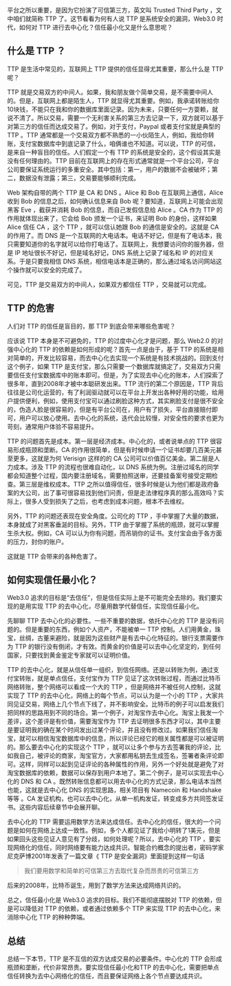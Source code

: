 平台之所以重要，是因为它扮演了可信第三方，英文叫 Trusted Third Party ，文中咱们就简称 TTP 了。这节看看为何有人说 TTP 是系统安全的漏洞，Web3.0 时代，如何对 TTP 进行去中心化？信任最小化又是什么意思呢？

## 什么是 TTP ？

TTP 是生活中常见的，互联网上 TTP 提供的信任显得尤其重要，那么什么是 TTP 呢？

TTP 就是交易双方的中间人。如果，我和朋友做个简单交易，是不需要中间人的。但是，互联网上都是陌生人，TTP 就显得尤其重要。例如，我承诺转账给你10块钱，不能只在我和你的数据库里面记录。因为未来，只要任何一方耍赖，就说不清了。所以交易，需要一个无利害关系的第三方去记录一下，双方就可以基于对第三方的信任而达成交易了。例如，对于支付，Paypal 或者支付宝就是典型的 TTP 。TTP 通常都是一个交易双方都不熟悉的一小伙陌生人，例如，我给你转账，支付宝数据库中到底记录了什么，咱俩谁也不知道。可以说，TTP 的可信，是来自一种盲目的信任。人们假定一个有 TTP 的系统是安全的，这个假设其实是没有任何理由的。TTP 目前在互联网上的存在形式通常就是一个平台公司，平台公司要保证系统运行的多重安全。其中包括：第一，用户的数据不会被破坏；第二，数据没有泄露；第三，交易要能够顺利完成。

Web 架构自带的两个 TTP 是 CA 和 DNS 。Alice 和 Bob 在互联网上通信，Alice 收到 Bob 的信息之后，如何确认信息来自 Bob 呢？要知道，互联网上可能会出现黑客 Eve ，截获并消耗 Bob 的信息，而自己发假信息给 Alice 。CA 作为 TTP 的作用就体现出来了，它会给 Bob 颁发一个证书，来证明 Bob 的身份，这样如果 Alice 信任 CA ，这个 TTP ，就可以信认她跟 Bob 的通信是安全的。这就是 CA 的作用了。而 DNS 是一个互联网的大电话本。电话不好记，但是有了电话本，我只需要知道你的名字就可以给你打电话了。互联网上，我想要访问你的服务器，但是 IP 地址很长不好记，但是域名好记，DNS 系统上记录了域名和 IP 的对应关系。于是只要我相信 DNS 系统，相信电话本是正确的，那么通过域名访问网站这个操作就可以安全的完成了。

可见，TTP 是交易双方的中间人，如果双方都信任 TTP ，交易就可以完成。

## TTP 的危害

人们对 TTP 的信任是盲目的，那 TTP 到底会带来哪些危害呢？

应该说 TTP 本身是不可避免的，TTP 的过度中心化才是问题，那么 Web2.0 的对强中心化的 TTP 的依赖是如何形成的呢？首先一点是由于，基于 TTP 的系统是相对简单的，开发比较容易，而去中心化去实现一个系统是有技术挑战的。回到支付这个例子，如果 TTP 是支付宝，那么只需要一个数据库就搞定了，交易双方只需要信任支付宝数据库中的账本即可。但是，为了实现去中心化的账本，人们探索了很多年，直到2008年才被中本聪研发出来。TTP 流行的第二个原因是，TTP 背后往往是公司化运营的，有了利润驱动就可以在平台上开发出各种好用的功能，给用户提供便利，例如，使用支付宝可以通过刷脸这种方式，其实刷脸支付是很不安全的，伪造人脸是很容易的，但是有平台公司在，用户有了损失，平台直接赔付即可，用户可以放心使用。去中心化的系统，迭代会比较慢，对安全性的要求也更为苛刻，通常用户体验不容易提升。

TTP 的问题首先是成本。第一层是经济成本。中心化的，或者说单点的 TTP 很容易形成瓶颈和垄断。CA 的作用很简单，但是有时候申请一个证书却要几百美元甚至更多，这就是为何 Verisign 这样的的 CA 公司可以价值百亿美金。第二层是人力成本。涉及 TTP 的流程也很难自动化，以 DNS 系统为例。注册过域名的同学都会知道整个过程，国内要注册域名，需要拍照送审，还要挂备案号接受定期检查。第三层是维权成本。TTP 之所以值得信任，很多时候是认为他们都是政府备案的大公司，出了事可很容易找到他们问责，但是走法律程序真的那么高效吗？实际上，很多人受到损失了之后，也考虑到成本问题，根本不去维权。

另外，TTP 的问题还表现在安全角度。公司化的 TTP ，手中掌握了大量的数据，本身就成了对黑客垂涎的目标。另外，TTP 由于掌握了系统的瓶颈，就可以掌握生杀大权。例如，CA 可以认为你有问题，而吊销你的证书。支付宝会由于各方面的压力，封你的账户。

这就是 TTP 会带来的各种危害了。

## 如何实现信任最小化？

Web3.0 追求的目标是“去信任”，但是信任实际上是不可能完全去除的。我们要实现的是用实现 TTP 的去中心化，尽量用数学代替信任，实现信任最小化。

先聊聊 TTP 去中心化的必要性。一些不重要的数据，依托中心化的 TTP 是没有问题的。但是重要的东西，例如个人资产，不能被单一 TTP 控制。人们用黄金，珠宝，丝绸，古董来避险，就是因为这些财产是有去中心化特征的。银行支票需要作为 TTP 的银行没有倒闭，才有效。而黄金的价值是可以去中心化坚定的，到任何国家，只要找到黄金鉴定专家就可以证明价值。

TTP 的去中心化，就是从信任单一组织，到信任网络。还是以转账为例，通过支付宝转账，就是单点信任，支付宝作为 TTP 见证了这次转账过程，而通过比特币网络转账，整个网络可以看成一个大的 TTP ，但是网络并不被任何人控制，这就实现了 TTP 的去中心化，网络上的每个节点，可以认为是一个小的 TTP ，大家共同见证交易，网络上几个节点下线了，并不影响安全。比特币的例子可以启发我们把同样的思路用到不同的场合。第一个例子，对淘宝作去中心化。淘宝上我发一个差评，这个差评是有价值，需要淘宝作为 TTP 去证明很多东西才可以，其中主要是要证明我的确在某个时间发出过某个评论，并且没有修改过。如果我们信任淘宝，就可以相信淘宝数据库中的信息，所以评论已经它的相关属性都是可以被证明的。那么要去中心化的实现这个 TTP ，就可以让多个参与方去签署我的评论，比如我自己，被评论的商家，淘宝官方，大家都用私钥去生成签名，签署者条评论即可。这样，同样可以起到见证评论的各种属性的作用，另外一个好处就是避免了对淘宝数据库的依赖，数据可以保存到用户本地了。第二个例子，是可以实现去中心化的 DNS 和 CA 。既然转账信息都可以用去中心化的方式记录，那么电话本当然也能，这就是去中心化 DNS 的实现思路，相关项目有 Namecoin 和 Handshake 等等 。CA 发证机构，也可以去中心化，从单一机构发证，转变成多方共同签发证书。这些内容后续章节中会展开聊。

去中心化的 TTP 需要运用数学方法来达成信任。去中心化的信任，很大的一个问题是如何在网络上达成一致性。例如，多个人都见证了我给小明转了1美元，但是如果回头这些见证人意见有了分歧，如何处理呢？所以，去中心化的 TTP ，要实现网络化的信任，同时网络要有能力达成共识。智能合约概念的提出者，密码学家尼克萨博2001年发表了一篇文章《 TTP 是安全漏洞》里面提到这样一句话

> 我们要用数学和简单的可信第三方去取代复杂而昂贵的可信第三方

后来的2008年，比特币诞生，用到了数学方法来达成网络共识的。

总之，信任最小化是 Web3.0 追求的目标。我们不能彻底摆脱对 TTP 的依赖，但是可以降低对 TTP 的依赖，或者通过依赖多个 TTP 来实现 TTP 的去中心化，来消除中心化 TTP 的种种弊端。

## 总结

总结一下本节，TTP 是不互信的双方达成交易的必要条件。中心化的 TTP 会形成瓶颈和垄断，代价非常昂贵。要实现信任最小化和TTP 的去中心化，需要把单点信任转换为去中心网络化的信任，而且要保证网络上各个节点要达成共识。
